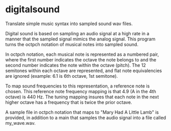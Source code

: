# digitalsound
Translate simple music syntax into sampled sound wav files.

Digital sound is based on sampling an audio signal at a high rate in a manner that the sampled signal mimics the analog signal. This program turns the octpch notation of musical notes into sampled sound.

In octpch notation, each musical note is represented as a numbered pair, where the first number indicates the octave the note belongs to and the second number indicates the note within the octave (pitch). The 12 semitones within each octave are represented, and flat note equivalencies are ignored (example: 6.1 is 6th octave, 1st semitone).

To map sound frequencies to this representation, a reference note is chosen. This reference note frequency mapping is that 4.9 (A in the 4th octave) is 440 Hz. The tuning mapping insures that each note in the next higher octave has a frequency that is twice the prior octave.

A sample file in octpch notation that maps to "Mary Had A Little Lamb" is provided, in addition to a main that samples the audio signal into a file called my_wave.wav.
